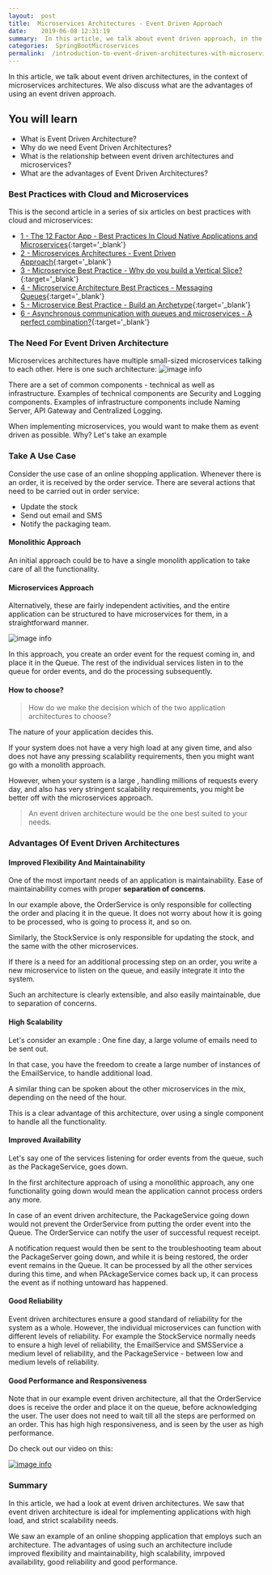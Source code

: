 ```yaml
---
layout:  post
title:  Microservices Architectures - Event Driven Approach
date:    2019-06-08 12:31:19
summary:  In this article, we talk about event driven approach, in the context of microservices architectures. We also discuss what are the advantages of using an event driven approach.
categories:  SpringBootMicroservices
permalink:  /introduction-to-event-driven-architectures-with-microservices
---
```


In this article, we talk about event driven architectures, in the context of microservices architectures. We also discuss what are the advantages of using an event driven approach.
 
## You will learn
- What is Event Driven Architecture?
- Why do we need Event Driven Architectures?
- What is the relationship between event driven architectures and microservices?
- What are the advantages of Event Driven Architectures?

### Best Practices with Cloud and Microservices

This is the second article in a series of six articles on best practices with cloud and microservices:
- [1 - The 12 Factor App - Best Practices In Cloud Native Applications and Microservices](/12-factor-app-cloud-native-microservices-best-practices){:target='_blank'}
- [2 - Microservices Architectures - Event Driven Approach](/introduction-to-event-driven-architectures-with-microservices){:target='_blank'}
- [3 - Microservice Best Practice - Why do you build a Vertical Slice?](/software-best-practices-building-a-vertical-slice){:target='_blank'}
- [4 - Microservice Architecture Best Practices - Messaging Queues](/messaging-queues-and-asynchronous-communication-in-microservices){:target='_blank'}
- [5 - Microservice Best Practice - Build an Archetype](/creating-archetypes-in-microservices-architectures-best-practices){:target='_blank'}
- [6 - Asynchronous communication with queues and microservices - A perfect combination?](/asynchronous-communication-with-queues-in-microservices){:target='_blank'}


### The Need For Event Driven Architecture

Microservices architectures have multiple small-sized microservices talking to each other. Here is one such architecture:
![image info](/images/Capture-060-02.png)

There are a set of common components - technical as well as infrastructure. Examples of technical components are Security and Logging components. Examples of infrastructure components include Naming Server, API Gateway and Centralized Logging. 

When implementing microservices, you would want to make them as event driven as possible. Why? Let's take an example

### Take A Use Case

Consider the use case of an online shopping application. Whenever there is an order, it is received by the order service. There are several actions that need to be carried out in order service:
- Update the stock
- Send out email and SMS
- Notify the packaging team.

#### Monolithic Approach

An initial approach could be to have a single monolith application to take care of all the functionality. 

#### Microservices Approach

Alternatively, these are fairly independent activities, and the entire application can be structured to have microservices for them, in a straightforward manner.

![image info](/images/Capture-060-03.png)

In this approach, you create an order event for the request coming in, and place it in the Queue. The rest of the individual services listen in to the queue for order events, and do the processing subsequently. 

#### How to choose?

> How do we make the decision which of the two application architectures to choose? 

The nature of your application decides this. 

If your system does not have a very high load at any given time, and also does not have any pressing scalability requirements, then you might want go with a monolith approach.

However, when your system is a large , handling millions of requests every day, and also has very stringent scalability requirements, you might be better off with the microservices approach. 

> An event driven architecture would be the one best suited to your needs. 

### Advantages Of Event Driven Architectures

#### Improved Flexibility And Maintainability

One of the most important needs of an application is maintainability. Ease of maintainability comes with proper **separation of concerns**. 

In our example above, the OrderService is only responsible for collecting the order and placing it in the queue. It does not worry about how it is going to be processed, who is going to process it, and so on. 

Similarly,  the StockService is only responsible for updating the stock, and the same with the other microservices. 

If there is a need for an additional processing step on an order, you write a new microservice to listen on the queue, and easily integrate it into the system. 

Such an architecture is clearly extensible, and also easily maintainable, due to separation of concerns. 

#### High Scalability

Let's consider an example : One fine day, a large volume of emails need to be sent out. 

In that case, you have the freedom to create a large number of instances of the EmailService, to handle additional load. 

A similar thing can be spoken about the other microservices in the mix, depending on the need of the hour. 

This is a clear advantage of this architecture, over using a single component to handle all the functionality. 

#### Improved Availability

Let's say one of the services listening for order events from the queue, such as the PackageService, goes down. 

In the first architecture approach of using a monolithic approach, any one functionality going down would mean the application cannot process orders any more.

In case of an event driven architecture, the PackageService going down would not prevent the OrderService from putting the order event into the Queue. The OrderService can notify the user of successful request receipt. 

A notification request would then be sent to the troubleshooting team about the PackageServer going down, and while it is being restored, the order event remains in the Queue. It can be processed by all the other services during this time, and when PAckageService comes back up, it can process the event as if nothing untoward has happened.

#### Good Reliability

Event driven architectures ensure a good standard of reliability for the system as a whole. However, the individual microservices can function with different levels of reliability. For example the StockService normally needs to ensure a high level of reliability, the EmailService and SMSService a medium level of reliability, and the PackageService - between low and medium levels of reliability.

#### Good Performance and Responsiveness

Note that in our example event driven architecture, all that the OrderService does is receive the order and place it on the queue, before acknowledging the user. The user does not need to wait till all the steps are performed on an order. This has high high responsiveness, and is seen by the user as high performance. 

Do check out our video on this:

[![image info](/images/Capture-060-01.png)](https://www.youtube.com/watch?v=uJ4JFMMbSO8)

### Summary

In this article, we had a look at event driven architectures. We saw that event driven architecture is ideal for implementing applications with high load, and strict scalability needs. 

We saw an example of an online shopping application that employs such an architecture. The advantages of using such an architecture include improved flexibility and maintainability, high scalability, imrpoved availability, good reliability and good performance. 

